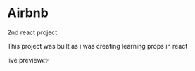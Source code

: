 # Airbnb
2nd react project

This project was built as i was creating learning props in react

live preview👉
